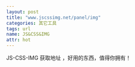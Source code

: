 ```yaml
---
layout: post
title: "www.jscssimg.net/panel/img"
categories: 其它工具
tags: url
name: JS&CSS&IMG
attr: hot
---
```


JS-CSS-IMG 获取地址 ，好用的东西，值得你拥有！<!--break-->
